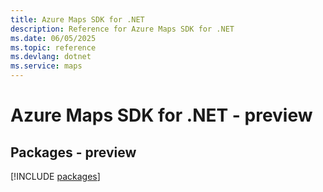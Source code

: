 ```yaml
---
title: Azure Maps SDK for .NET
description: Reference for Azure Maps SDK for .NET
ms.date: 06/05/2025
ms.topic: reference
ms.devlang: dotnet
ms.service: maps
---
```

# Azure Maps SDK for .NET - preview
## Packages - preview
[!INCLUDE [packages](maps-index.md)]